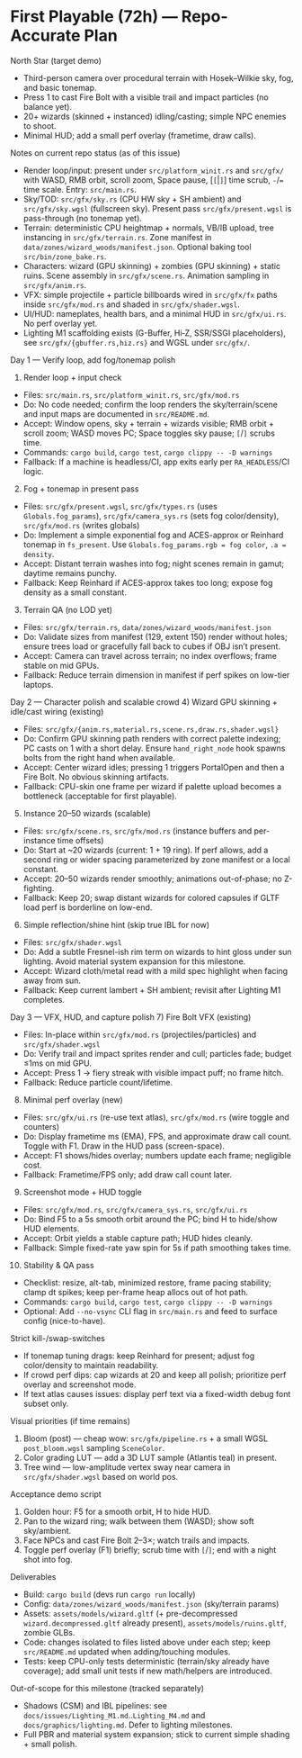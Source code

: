 # First Playable (72h) — Repo-Accurate Plan

North Star (target demo)
- Third-person camera over procedural terrain with Hosek–Wilkie sky, fog, and basic tonemap.
- Press 1 to cast Fire Bolt with a visible trail and impact particles (no balance yet).
- 20+ wizards (skinned + instanced) idling/casting; simple NPC enemies to shoot.
- Minimal HUD; add a small perf overlay (frametime, draw calls).

Notes on current repo status (as of this issue)
- Render loop/input: present under `src/platform_winit.rs` and `src/gfx/` with WASD, RMB orbit, scroll zoom, Space pause, [`[`|`]`] time scrub, `-`/`=` time scale. Entry: `src/main.rs`.
- Sky/TOD: `src/gfx/sky.rs` (CPU HW sky + SH ambient) and `src/gfx/sky.wgsl` (fullscreen sky). Present pass `src/gfx/present.wgsl` is pass-through (no tonemap yet).
- Terrain: deterministic CPU heightmap + normals, VB/IB upload, tree instancing in `src/gfx/terrain.rs`. Zone manifest in `data/zones/wizard_woods/manifest.json`. Optional baking tool `src/bin/zone_bake.rs`.
- Characters: wizard (GPU skinning) + zombies (GPU skinning) + static ruins. Scene assembly in `src/gfx/scene.rs`. Animation sampling in `src/gfx/anim.rs`.
- VFX: simple projectile + particle billboards wired in `src/gfx/fx` paths inside `src/gfx/mod.rs` and shaded in `src/gfx/shader.wgsl`.
- UI/HUD: nameplates, health bars, and a minimal HUD in `src/gfx/ui.rs`. No perf overlay yet.
- Lighting M1 scaffolding exists (G-Buffer, Hi‑Z, SSR/SSGI placeholders), see `src/gfx/{gbuffer.rs,hiz.rs}` and WGSL under `src/gfx/`.

Day 1 — Verify loop, add fog/tonemap polish
1) Render loop + input check
  - Files: `src/main.rs`, `src/platform_winit.rs`, `src/gfx/mod.rs`
  - Do: No code needed; confirm the loop renders the sky/terrain/scene and input maps are documented in `src/README.md`.
  - Accept: Window opens, sky + terrain + wizards visible; RMB orbit + scroll zoom; WASD moves PC; Space toggles sky pause; `[`/`]` scrubs time.
  - Commands: `cargo build`, `cargo test`, `cargo clippy -- -D warnings`
  - Fallback: If a machine is headless/CI, app exits early per `RA_HEADLESS`/CI logic.

2) Fog + tonemap in present pass
  - Files: `src/gfx/present.wgsl`, `src/gfx/types.rs` (uses `Globals.fog_params`), `src/gfx/camera_sys.rs` (sets fog color/density), `src/gfx/mod.rs` (writes globals)
  - Do: Implement a simple exponential fog and ACES-approx or Reinhard tonemap in `fs_present`. Use `Globals.fog_params.rgb = fog color`, `.a = density`.
  - Accept: Distant terrain washes into fog; night scenes remain in gamut; daytime remains punchy.
  - Fallback: Keep Reinhard if ACES-approx takes too long; expose fog density as a small constant.

3) Terrain QA (no LOD yet)
  - Files: `src/gfx/terrain.rs`, `data/zones/wizard_woods/manifest.json`
  - Do: Validate sizes from manifest (129, extent 150) render without holes; ensure trees load or gracefully fall back to cubes if OBJ isn’t present.
  - Accept: Camera can travel across terrain; no index overflows; frame stable on mid GPUs.
  - Fallback: Reduce terrain dimension in manifest if perf spikes on low-tier laptops.

Day 2 — Character polish and scalable crowd
4) Wizard GPU skinning + idle/cast wiring (existing)
  - Files: `src/gfx/{anim.rs,material.rs,scene.rs,draw.rs,shader.wgsl}`
  - Do: Confirm GPU skinning path renders with correct palette indexing; PC casts on 1 with a short delay. Ensure `hand_right_node` hook spawns bolts from the right hand when available.
  - Accept: Center wizard idles; pressing 1 triggers PortalOpen and then a Fire Bolt. No obvious skinning artifacts.
  - Fallback: CPU-skin one frame per wizard if palette upload becomes a bottleneck (acceptable for first playable).

5) Instance 20–50 wizards (scalable)
  - Files: `src/gfx/scene.rs`, `src/gfx/mod.rs` (instance buffers and per-instance time offsets)
  - Do: Start at ~20 wizards (current: 1 + 19 ring). If perf allows, add a second ring or wider spacing parameterized by zone manifest or a local constant.
  - Accept: 20–50 wizards render smoothly; animations out-of-phase; no Z-fighting.
  - Fallback: Keep 20; swap distant wizards for colored capsules if GLTF load perf is borderline on low-end.

6) Simple reflection/shine hint (skip true IBL for now)
  - Files: `src/gfx/shader.wgsl`
  - Do: Add a subtle Fresnel-ish rim term on wizards to hint gloss under sun lighting. Avoid material system expansion for this milestone.
  - Accept: Wizard cloth/metal read with a mild spec highlight when facing away from sun.
  - Fallback: Keep current lambert + SH ambient; revisit after Lighting M1 completes.

Day 3 — VFX, HUD, and capture polish
7) Fire Bolt VFX (existing)
  - Files: In-place within `src/gfx/mod.rs` (projectiles/particles) and `src/gfx/shader.wgsl`
  - Do: Verify trail and impact sprites render and cull; particles fade; budget ≤1ms on mid GPU.
  - Accept: Press 1 → fiery streak with visible impact puff; no frame hitch.
  - Fallback: Reduce particle count/lifetime.

8) Minimal perf overlay (new)
  - Files: `src/gfx/ui.rs` (re-use text atlas), `src/gfx/mod.rs` (wire toggle and counters)
  - Do: Display frametime ms (EMA), FPS, and approximate draw call count. Toggle with F1. Draw in the HUD pass (screen-space).
  - Accept: F1 shows/hides overlay; numbers update each frame; negligible cost.
  - Fallback: Frametime/FPS only; add draw call count later.

9) Screenshot mode + HUD toggle
  - Files: `src/gfx/mod.rs`, `src/gfx/camera_sys.rs`, `src/gfx/ui.rs`
  - Do: Bind F5 to a 5s smooth orbit around the PC; bind H to hide/show HUD elements.
  - Accept: Orbit yields a stable capture path; HUD hides cleanly.
  - Fallback: Simple fixed-rate yaw spin for 5s if path smoothing takes time.

10) Stability & QA pass
  - Checklist: resize, alt-tab, minimized restore, frame pacing stability; clamp dt spikes; keep per-frame heap allocs out of hot path.
  - Commands: `cargo build`, `cargo test`, `cargo clippy -- -D warnings`
  - Optional: Add `--no-vsync` CLI flag in `src/main.rs` and feed to surface config (nice-to-have).

Strict kill-/swap-switches
- If tonemap tuning drags: keep Reinhard for present; adjust fog color/density to maintain readability.
- If crowd perf dips: cap wizards at 20 and keep all polish; prioritize perf overlay and screenshot mode.
- If text atlas causes issues: display perf text via a fixed-width debug font subset only.

Visual priorities (if time remains)
1) Bloom (post) — cheap wow: `src/gfx/pipeline.rs` + a small WGSL `post_bloom.wgsl` sampling `SceneColor`.
2) Color grading LUT — add a 3D LUT sample (Atlantis teal) in present.
3) Tree wind — low-amplitude vertex sway near camera in `src/gfx/shader.wgsl` based on world pos.

Acceptance demo script
1) Golden hour: F5 for a smooth orbit, H to hide HUD.
2) Pan to the wizard ring; walk between them (WASD); show soft sky/ambient.
3) Face NPCs and cast Fire Bolt 2–3×; watch trails and impacts.
4) Toggle perf overlay (F1) briefly; scrub time with `[`/`]`; end with a night shot into fog.

Deliverables
- Build: `cargo build` (devs run `cargo run` locally)
- Config: `data/zones/wizard_woods/manifest.json` (sky/terrain params)
- Assets: `assets/models/wizard.gltf` (+ pre-decompressed `wizard.decompressed.gltf` already present), `assets/models/ruins.gltf`, zombie GLBs.
- Code: changes isolated to files listed above under each step; keep `src/README.md` updated when adding/touching modules.
- Tests: keep CPU-only tests deterministic (terrain/sky already have coverage); add small unit tests if new math/helpers are introduced.

Out-of-scope for this milestone (tracked separately)
- Shadows (CSM) and IBL pipelines: see `docs/issues/Lighting_M1.md`..`Lighting_M4.md` and `docs/graphics/lighting.md`. Defer to lighting milestones.
- Full PBR and material system expansion; stick to current simple shading + small polish.
